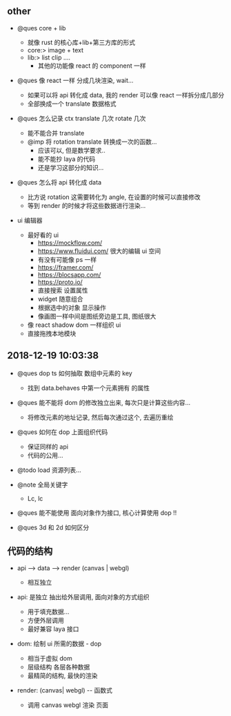 ## other

-   @ques core + lib

    -   就像 rust 的核心库+lib+第三方库的形式
    -   core:> image + text
    -   lib:> list clip ....
        -   其他的功能像 react 的 component 一样

-   @ques 像 react 一样 分成几块渲染, wait...

    -   如果可以将 api 转化成 data, 我的 render 可以像 react 一样拆分成几部分
    -   全部换成一个 translate 数据格式

-   @ques 怎么记录 ctx translate 几次 rotate 几次

    -   能不能合并 translate
    -   @imp 将 rotation translate 转换成一次的函数...
        -   应该可以, 但是数学要求..
        -   能不能抄 laya 的代码
        -   还是学习这部分的知识...

-   @ques 怎么将 api 转化成 data

    -   比方说 rotation 这需要转化为 angle, 在设置的时候可以直接修改
    -   等到 render 的时候才将这些数据进行渲染...

-   ui 编辑器
    -   最好看的 ui
        -   https://mockflow.com/
        -   https://www.fluidui.com/ 很大的编辑 ui 空间
        -   有没有可能像 ps 一样
        -   https://framer.com/
        -   https://blocsapp.com/
        - https://proto.io/
        -   直接搜索 设置属性
        -   widget 随意组合
        -   根据选中的对象 显示操作
        -   像画图一样中间是图纸旁边是工具, 图纸很大
    -   像 react shadow dom 一样组织 ui
    -   直接拖拽本地模块

## 2018-12-19 10:03:38

-   @ques dop ts 如何抽取 数组中元素的 key

    -   找到 data.behaves 中第一个元素拥有 的属性

-   @ques 能不能将 dom 的修改独立出来, 每次只是计算这些内容...

    -   将修改元素的地址记录, 然后每次通过这个, 去遍历重绘

-   @ques 如何在 dop 上面组织代码
    -   保证同样的 api
    -   代码的公用...

*   @todo load 资源列表...

-   @note 全局关键字

    -   Lc, lc

-   @ques 能不能使用 面向对象作为接口, 核心计算使用 dop !!

-   @ques 3d 和 2d 如何区分

## 代码的结构

-   api --> data --> render (canvas | webgl)

    -   相互独立

-   api: 是独立 抽出给外层调用, 面向对象的方式组织

    -   用于填充数据...
    -   方便外层调用
    -   最好兼容 laya 接口

-   dom: 绘制 ui 所需的数据 - dop

    -   相当于虚拟 dom
    -   层级结构 各层各种数据
    -   最精简的结构, 最快的渲染

-   render: (canvas| webgl) -- 函数式

    -   调用 canvas webgl 渲染 页面
